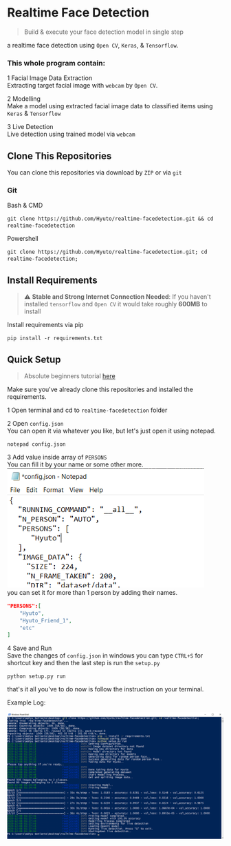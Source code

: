 # Realtime Face Detection

> Build & execute your face detection model in single step

a realtime face detection using `Open CV`, `Keras`, & `Tensorflow`. 

### This whole program contain:

1 Facial Image Data Extraction<br>
Extracting target facial image with `webcam` by `Open CV`.
![]()

2 Modelling<br>
Make a model using extracted facial image data to classified items using `Keras` & `Tensorflow`

3 Live Detection<br>
Live detection using trained model via `webcam`

## Clone This Repositories
You can clone this repositories via download by `ZIP`  or via `git`

### Git
Bash & CMD
```
git clone https://github.com/Hyuto/realtime-facedetection.git && cd realtime-facedetection
```

Powershell
```
git clone https://github.com/Hyuto/realtime-facedetection.git; cd realtime-facedetection;
```

## Install Requirements

> :warning: **Stable and Strong Internet Connection Needed**: If you haven't installed `tensorflow` and `Open CV` it would take roughly **600MB** to install

Install requirements via pip

```
pip install -r requirements.txt
```

## Quick Setup

> Absolute beginners tutorial [here](https://github.com/Hyuto/realtime-facedetection/wiki/For-Absolute-Beginners)

Make sure you've already clone this repositories and installed the requirements. 

1 Open terminal and cd to `realtime-facedetection` folder

2 Open `config.json`<br>
You can open it via whatever you like, but let's just open it using notepad.

```
notepad config.json
```

3 Add value inside array of `PERSONS`<br>
You can fill it by your name or some other more.<br>
![Set PERSONS name](static/set%20person%20name.png)<br>
you can set it for more than 1 person by adding their names.

```json
"PERSONS":[
    "Hyuto",
    "Hyuto_Friend_1",
    "etc"
]
```

4 Save and Run<br>
Save the changes of `config.json` in windows you can type `CTRL+S` for shortcut key and then the last step is run the `setup.py`

```
python setup.py run
```

that's it all you've to do now is follow the instruction on your terminal.

Example Log:

![Example Log](static/Example%20Log.png)
